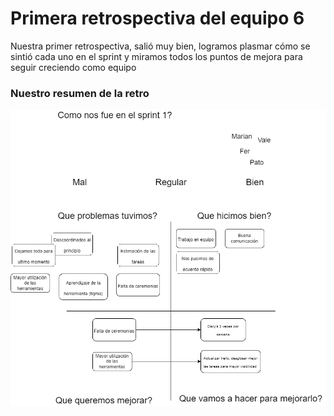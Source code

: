 <h1> Primera retrospectiva del equipo 6 </h1>

<p>Nuestra primer retrospectiva, salió muy bien, logramos plasmar cómo se sintió cada uno en el sprint y miramos todos los puntos de mejora para seguir creciendo como equipo</p>

<h3>Nuestro resumen de la retro</h3>
<img src="./Retro mesa 6.png">
